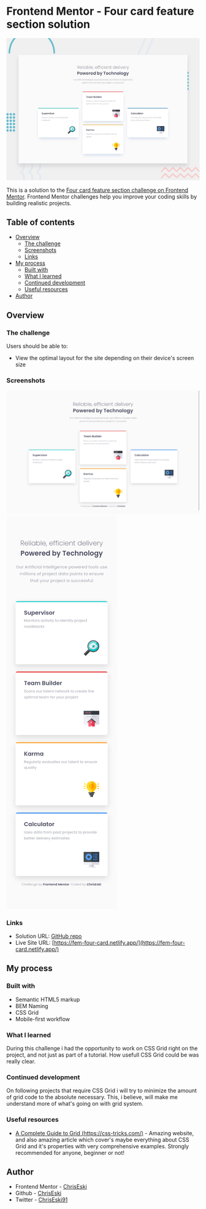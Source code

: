# Frontend Mentor - Four card feature section solution

![Design preview for the Four card feature section coding challenge](./design/desktop-preview.jpg)

This is a solution to the [Four card feature section challenge on Frontend Mentor](https://www.frontendmentor.io/challenges/four-card-feature-section-weK1eFYK). Frontend Mentor challenges help you improve your coding skills by building realistic projects.

## Table of contents

- [Overview](#overview)
  - [The challenge](#the-challenge)
  - [Screenshots](#screenshot)
  - [Links](#links)
- [My process](#my-process)
  - [Built with](#built-with)
  - [What I learned](#what-i-learned)
  - [Continued development](#continued-development)
  - [Useful resources](#useful-resources)
- [Author](#author)

## Overview

### The challenge

Users should be able to:

- View the optimal layout for the site depending on their device's screen size

### Screenshots

![Desktop Design](./screenshots/desktop-design.png)
![Mobile Design](./screenshots/mobile-design.png)

### Links

- Solution URL: [GitHub repo](https://github.com/ChrisEski/fem-four-card-feature)
- Live Site URL: [https://fem-four-card.netlify.app/](https://fem-four-card.netlify.app/)

## My process

### Built with

- Semantic HTML5 markup
- BEM Naming
- CSS Grid
- Mobile-first workflow

### What I learned

During this challenge i had the opportunity to work on CSS Grid right on the project, and not just as part of a tutorial. How usefull CSS Grid could be was really clear.

### Continued development

On following projects that require CSS Grid i will try to minimize the amount of grid code to the absolute necessary. This, i believe, will make me understand more of what's going on with grid system.

### Useful resources

- [A Complete Guide to Grid (https://css-tricks.com/)](https://css-tricks.com/snippets/css/complete-guide-grid/) - Amazing website, and also amazing article which cover's maybe everything about CSS Grid and it's properties with very comprehensive examples. Strongly recommended for anyone, beginner or not!

## Author

- Frontend Mentor - [ChrisEski](https://www.frontendmentor.io/profile/ChrisEski)
- Github - [ChrisEski](https://github.com/ChrisEski)
- Twitter - [ChrisEski91](https://twitter.com/ChrisEski91)
